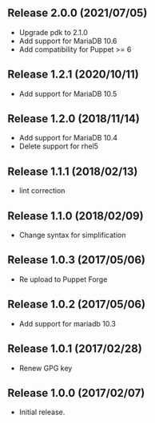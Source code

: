 Release 2.0.0 (2021/07/05)
---

- Upgrade pdk to 2.1.0
- Add support for MariaDB 10.6
- Add compatibility for Puppet >= 6

Release 1.2.1 (2020/10/11)
---

- Add support for MariaDB 10.5

Release 1.2.0 (2018/11/14)
---

- Add support for MariaDB 10.4
- Delete support for rhel5

Release 1.1.1 (2018/02/13)
---

- lint correction

Release 1.1.0 (2018/02/09)
---

- Change syntax for simplification

Release 1.0.3 (2017/05/06)
---

- Re upload to Puppet Forge

Release 1.0.2 (2017/05/06)
---

- Add support for mariadb 10.3

Release 1.0.1 (2017/02/28)
---

- Renew GPG key

Release 1.0.0 (2017/02/07)
---

- Initial release.

